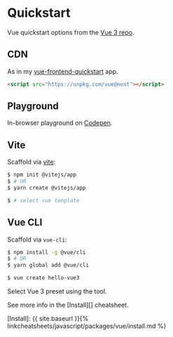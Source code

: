 # Quickstart

Vue quickstart options from the [Vue 3 repo][].


## CDN

As in my [vue-frontend-quickstart][] app.

```html
<script src="https://unpkg.com/vue@next"></script>
```


## Playground

In-browser playground on [Codepen][].


## Vite

Scaffold via [vite][]:

```sh
$ npm init @vitejs/app
$ # OR
$ yarn create @vitejs/app

$ # select vue template
```


## Vue CLI

Scaffold via `vue-cli`:

```sh
$ npm install -g @vue/cli 
$ # OR 
$ yarn global add @vue/cli

$ vue create hello-vue3
```

Select Vue 3 preset using the tool.
    
See more info in the [Install][] cheatsheet.


[Vue 3 repo]: https://github.com/vuejs/vue-next
[Codepen]: https://codepen.io/yyx990803/pen/OJNoaZL 
[vite]: https://github.com/vitejs/vite
[vue-frontend-quickstart]: https://github.com/MichaelCurrin/vue-frontend-quickstart
[Install]: {{ site.baseurl }}{% linkcheatsheets/javascript/packages/vue/install.md %}
